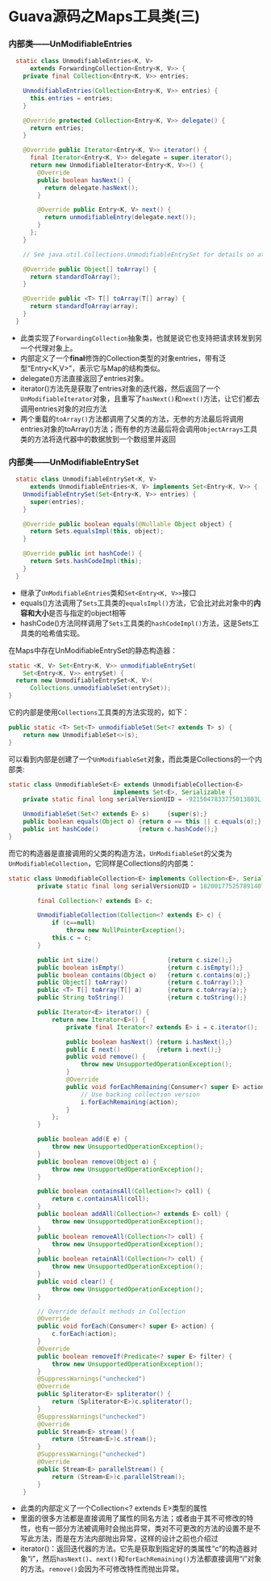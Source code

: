 # Guava源码之Maps工具类(三)

### 内部类——UnModifiableEntries

```java
  static class UnmodifiableEntries<K, V>
      extends ForwardingCollection<Entry<K, V>> {
    private final Collection<Entry<K, V>> entries;

    UnmodifiableEntries(Collection<Entry<K, V>> entries) {
      this.entries = entries;
    }

    @Override protected Collection<Entry<K, V>> delegate() {
      return entries;
    }

    @Override public Iterator<Entry<K, V>> iterator() {
      final Iterator<Entry<K, V>> delegate = super.iterator();
      return new UnmodifiableIterator<Entry<K, V>>() {
        @Override
        public boolean hasNext() {
          return delegate.hasNext();
        }

        @Override public Entry<K, V> next() {
          return unmodifiableEntry(delegate.next());
        }
      };
    }

    // See java.util.Collections.UnmodifiableEntrySet for details on attacks.

    @Override public Object[] toArray() {
      return standardToArray();
    }

    @Override public <T> T[] toArray(T[] array) {
      return standardToArray(array);
    }
  }
```

- 此类实现了`ForwardingCollection`抽象类，也就是说它也支持把请求转发到另一个代理对象上。
- 内部定义了一个**final**修饰的Collection类型的对象entries，带有泛型“Entry<K,V>”，表示它与Map的结构类似。
- delegate()方法直接返回了entries对象。
- iterator()方法先是获取了entries对象的迭代器，然后返回了一个`UnModifiableIterator`对象，且重写了`hasNext()`和`next()`方法，让它们都去调用entries对象的对应方法
- 两个重载的`toArray()`方法都调用了父类的方法，无参的方法最后将调用entries对象的toArray()方法；而有参的方法最后将会调用`ObjectArrays`工具类的方法将迭代器中的数据放到一个数组里并返回



### 内部类——UnModifiableEntrySet

```java
  static class UnmodifiableEntrySet<K, V>
      extends UnmodifiableEntries<K, V> implements Set<Entry<K, V>> {
    UnmodifiableEntrySet(Set<Entry<K, V>> entries) {
      super(entries);
    }

    @Override public boolean equals(@Nullable Object object) {
      return Sets.equalsImpl(this, object);
    }

    @Override public int hashCode() {
      return Sets.hashCodeImpl(this);
    }
  }
```

- 继承了`UnModifiableEntries`类和`Set<Entry<K, V>>`接口
- equals()方法调用了`Sets`工具类的`equalsImpl()`方法，它会比对此对象中的**内容和大小**是否与指定的object相等
- hashCode()方法同样调用了`Sets`工具类的`hashCodeImpl()`方法，这是Sets工具类的哈希值实现。

在Maps中存在UnModifiableEntrySet的静态构造器：

```java
static <K, V> Set<Entry<K, V>> unmodifiableEntrySet(
    Set<Entry<K, V>> entrySet) {
  return new UnmodifiableEntrySet<K, V>(
      Collections.unmodifiableSet(entrySet));
}
```

它的内部是使用`Collections`工具类的方法实现的，如下：

```java
public static <T> Set<T> unmodifiableSet(Set<? extends T> s) {
    return new UnmodifiableSet<>(s);
}
```

可以看到内部是创建了一个`UnModifiableSet`对象，而此类是Collections的一个内部类:

```java
static class UnmodifiableSet<E> extends UnmodifiableCollection<E>
                             implements Set<E>, Serializable {
    private static final long serialVersionUID = -9215047833775013803L;

    UnmodifiableSet(Set<? extends E> s)     {super(s);}
    public boolean equals(Object o) {return o == this || c.equals(o);}
    public int hashCode()           {return c.hashCode();}
}
```

而它的构造器是直接调用的父类的构造方法，`UnModifiableSet`的父类为`UnModifiableCollection`，它同样是Collections的内部类：

```java
static class UnmodifiableCollection<E> implements Collection<E>, Serializable {
        private static final long serialVersionUID = 1820017752578914078L;

        final Collection<? extends E> c;

        UnmodifiableCollection(Collection<? extends E> c) {
            if (c==null)
                throw new NullPointerException();
            this.c = c;
        }

        public int size()                   {return c.size();}
        public boolean isEmpty()            {return c.isEmpty();}
        public boolean contains(Object o)   {return c.contains(o);}
        public Object[] toArray()           {return c.toArray();}
        public <T> T[] toArray(T[] a)       {return c.toArray(a);}
        public String toString()            {return c.toString();}

        public Iterator<E> iterator() {
            return new Iterator<E>() {
                private final Iterator<? extends E> i = c.iterator();

                public boolean hasNext() {return i.hasNext();}
                public E next()          {return i.next();}
                public void remove() {
                    throw new UnsupportedOperationException();
                }
                @Override
                public void forEachRemaining(Consumer<? super E> action) {
                    // Use backing collection version
                    i.forEachRemaining(action);
                }
            };
        }

        public boolean add(E e) {
            throw new UnsupportedOperationException();
        }
        public boolean remove(Object o) {
            throw new UnsupportedOperationException();
        }

        public boolean containsAll(Collection<?> coll) {
            return c.containsAll(coll);
        }
        public boolean addAll(Collection<? extends E> coll) {
            throw new UnsupportedOperationException();
        }
        public boolean removeAll(Collection<?> coll) {
            throw new UnsupportedOperationException();
        }
        public boolean retainAll(Collection<?> coll) {
            throw new UnsupportedOperationException();
        }
        public void clear() {
            throw new UnsupportedOperationException();
        }

        // Override default methods in Collection
        @Override
        public void forEach(Consumer<? super E> action) {
            c.forEach(action);
        }
        @Override
        public boolean removeIf(Predicate<? super E> filter) {
            throw new UnsupportedOperationException();
        }
        @SuppressWarnings("unchecked")
        @Override
        public Spliterator<E> spliterator() {
            return (Spliterator<E>)c.spliterator();
        }
        @SuppressWarnings("unchecked")
        @Override
        public Stream<E> stream() {
            return (Stream<E>)c.stream();
        }
        @SuppressWarnings("unchecked")
        @Override
        public Stream<E> parallelStream() {
            return (Stream<E>)c.parallelStream();
        }
    }
```

- 此类的内部定义了一个Collection<? extends E>类型的属性
- 里面的很多方法都是直接调用了属性的同名方法；或者由于其不可修改的特性，也有一部分方法被调用时会抛出异常，类对不可更改的方法的设置不是不写此方法，而是在方法内部抛出异常，这样的设计之前也介绍过
- iterator()：返回迭代器的方法。它先是获取到指定好的类属性“c”的构造器对象“i”，然后`hasNext()`、`next()`和`forEachRemaining()`方法都直接调用“i”对象的方法。`remove()`会因为不可修改特性而抛出异常。